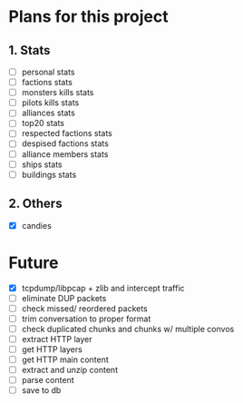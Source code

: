 # Plans for this project

## 1. Stats

- [ ] personal stats
- [ ] factions stats
- [ ] monsters kills stats
- [ ] pilots kills stats
- [ ] alliances stats
- [ ] top20 stats
- [ ] respected factions stats
- [ ] despised factions stats
- [ ] alliance members stats
- [ ] ships stats
- [ ] buildings stats

## 2. Others

- [x] candies

# Future

- [x] tcpdump/libpcap + zlib and intercept traffic
- [ ] eliminate DUP packets
- [ ] check missed/ reordered packets
- [ ] trim conversation to proper format
- [ ] check duplicated chunks and chunks w/ multiple convos
- [ ] extract HTTP layer
- [ ] get HTTP layers
- [ ] get HTTP main content
- [ ] extract and unzip content
- [ ] parse content
- [ ] save to db
